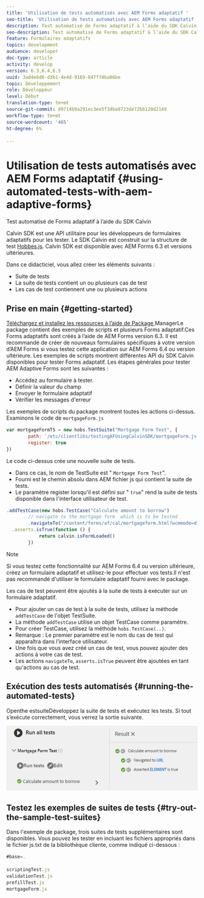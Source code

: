 ```yaml
---
title: 'Utilisation de tests automatisés avec AEM Forms adaptatif '
seo-title: 'Utilisation de tests automatisés avec AEM Forms adaptatif '
description: Test automatisé de Forms adaptatif à l’aide du SDK Calvin
seo-description: Test automatisé de Forms adaptatif à l’aide du SDK Calvin
feature: Formulaires adaptatifs
topics: development
audience: developer
doc-type: article
activity: develop
version: 6.3,6.4,6.5
uuid: 3ad4e6d6-d3b1-4e4d-9169-847f74ba06be
topic: Développement
role: Développeur
level: Début
translation-type: tm+mt
source-git-commit: d9714b9a291ec3ee5f3dba9723de72bb120d2149
workflow-type: tm+mt
source-wordcount: '465'
ht-degree: 6%

---
```



# Utilisation de tests automatisés avec AEM Forms adaptatif {#using-automated-tests-with-aem-adaptive-forms}

Test automatisé de Forms adaptatif à l’aide du SDK Calvin

Calvin SDK est une API utilitaire pour les développeurs de formulaires adaptatifs pour les tester. Le SDK Calvin est construit sur la structure de test [Hobbes.js](https://docs.adobe.com/docs/fr/aem/6-3/develop/ref/test-api/index.html). Calvin SDK est disponible avec AEM Forms 6.3 et versions ultérieures.

Dans ce didacticiel, vous allez créer les éléments suivants :

* Suite de tests
* La suite de tests contient un ou plusieurs cas de test
* Les cas de test contiennent une ou plusieurs actions

## Prise en main {#getting-started}

[Téléchargez et installez les ressources à l’aide de Package ](assets/testingadaptiveformsusingcalvinsdk1.zip)ManagerLe package contient des exemples de scripts et plusieurs Forms adaptatif.Ces Forms adaptatifs sont créés à l’aide de AEM Forms version 6.3. Il est recommandé de créer de nouveaux formulaires spécifiques à votre version d’AEM Forms si vous testez cette application sur AEM Forms 6.4 ou version ultérieure. Les exemples de scripts montrent différentes API du SDK Calvin disponibles pour tester Forms adaptatif. Les étapes générales pour tester AEM Adaptive Forms sont les suivantes :

* Accédez au formulaire à tester.
* Définir la valeur du champ
* Envoyer le formulaire adaptatif
* Vérifier les messages d&#39;erreur

Les exemples de scripts du package montrent toutes les actions ci-dessus.
Examinons le code de `mortgageForm.js`

```javascript
var mortgageFormTS = new hobs.TestSuite("Mortgage Form Test", {
        path: '/etc/clientlibs/testingAFUsingCalvinSDK/mortgageForm.js',
        register: true
})
```

Le code ci-dessus crée une nouvelle suite de tests.

* Dans ce cas, le nom de TestSuite est &quot; `Mortgage Form Test`&quot;.
* Fourni est le chemin absolu dans AEM fichier js qui contient la suite de tests.
* Le paramètre register lorsqu&#39;il est défini sur &quot; `true`&quot; rend la suite de tests disponible dans l&#39;interface utilisateur de test.

```javascript
.addTestCase(new hobs.TestCase("Calculate amount to borrow")
        // navigate to the mortgage form  which is to be tested
        .navigateTo("/content/forms/af/cal/mortgageform.html?wcmmode=disabled")
  .asserts.isTrue(function () {
            return calvin.isFormLoaded()
        })
```

>[!NOTE]
>
>Si vous testez cette fonctionnalité sur AEM Forms 6.4 ou version ultérieure, créez un formulaire adaptatif et utilisez-le pour effectuer vos tests.Il n&#39;est pas recommandé d&#39;utiliser le formulaire adaptatif fourni avec le package.

Les cas de test peuvent être ajoutés à la suite de tests à exécuter sur un formulaire adaptatif.

* Pour ajouter un cas de test à la suite de tests, utilisez la méthode `addTestCase` de l&#39;objet TestSuite.
* La méthode `addTestCase` utilise un objet TestCase comme paramètre.
* Pour créer TestCase, utilisez la méthode `hobs.TestCase(..)`.
* Remarque : Le premier paramètre est le nom du cas de test qui apparaîtra dans l’interface utilisateur.
* Une fois que vous avez créé un cas de test, vous pouvez ajouter des actions à votre cas de test.
* Les actions `navigateTo`, `asserts.isTrue` peuvent être ajoutées en tant qu&#39;actions au cas de test.

## Exécution des tests automatisés {#running-the-automated-tests}

[](http://localhost:4502/libs/granite/testing/hobbes.html)Openthe estsuiteDéveloppez la suite de tests et exécutez les tests. Si tout s’exécute correctement, vous verrez la sortie suivante.

![calvinsdk](assets/calvinimage.png)

## Testez les exemples de suites de tests {#try-out-the-sample-test-suites}

Dans l&#39;exemple de package, trois suites de tests supplémentaires sont disponibles. Vous pouvez les tester en incluant les fichiers appropriés dans le fichier js.txt de la bibliothèque cliente, comme indiqué ci-dessous :

```javascript
#base=.

scriptingTest.js
validationTest.js
prefillTest.js
mortgageForm.js
```
